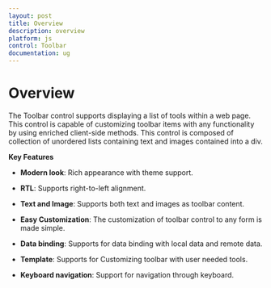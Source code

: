 ```yaml
---
layout: post
title: Overview
description: overview  	 	
platform: js
control: Toolbar
documentation: ug
---
```


# Overview  	 	

The Toolbar control supports displaying a list of tools within a web page. This control is capable of customizing toolbar items with any functionality by using enriched client-side methods. This control is composed of collection of unordered lists containing text and images contained into a div.

**Key Features**

* **Modern look**: Rich appearance with theme support.

* **RTL**: Supports right-to-left alignment.

* **Text and Image**: Supports both text and images as toolbar content.

* **Easy Customization**: The customization of toolbar control to any form is made simple.

* **Data binding**: Supports for data binding with local data and remote data.

* **Template**: Supports for Customizing toolbar with user needed tools.

* **Keyboard navigation**: Support for navigation through keyboard.



